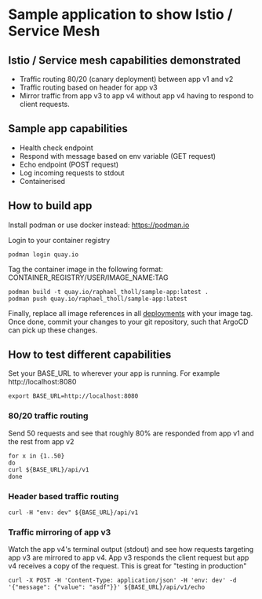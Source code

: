 # Sample application to show Istio / Service Mesh

## Istio / Service mesh capabilities demonstrated
- Traffic routing 80/20 (canary deployment) between app v1 and v2
- Traffic routing based on header for app v3
- Mirror traffic from app v3 to app v4 without app v4 having to respond to client requests.

## Sample app capabilities
- Health check endpoint
- Respond with message based on env variable (GET request)
- Echo endpoint (POST request)
- Log incoming requests to stdout
- Containerised

## How to build app 
Install podman or use docker instead: https://podman.io <br>

Login to your container registry
```
podman login quay.io
```

Tag the container image in the following format: CONTAINER_REGISTRY/USER/IMAGE_NAME:TAG
```
podman build -t quay.io/raphael_tholl/sample-app:latest .
podman push quay.io/raphael_tholl/sample-app:latest
```

Finally, replace all image references in all [deployments](./k8s_resources/) with your image tag.<br>
Once done, commit your changes to your git repository, such that ArgoCD can pick up these changes.

## How to test different capabilities
Set your BASE_URL to wherever your app is running. For example http://localhost:8080
```
export BASE_URL=http://localhost:8080
```
### 80/20 traffic routing
Send 50 requests and see that roughly 80% are responded from app v1 and the rest from app v2
```
for x in {1..50}
do
curl ${BASE_URL}/api/v1
done
```

### Header based traffic routing
```
curl -H "env: dev" ${BASE_URL}/api/v1
```

### Traffic mirroring of app v3
Watch the app v4's terminal output (stdout) and see how requests targeting app v3 are mirrored to app v4. 
App v3 responds the client request but app v4 receives a copy of the request. This is great for "testing in production"
```
curl -X POST -H 'Content-Type: application/json' -H 'env: dev' -d '{"message": {"value": "asdf"}}' ${BASE_URL}/api/v1/echo
```